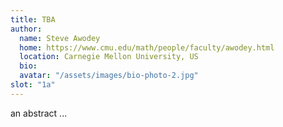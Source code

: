 ```yaml
---
title: TBA 
author: 
  name: Steve Awodey 
  home: https://www.cmu.edu/math/people/faculty/awodey.html
  location: Carnegie Mellon University, US
  bio: 
  avatar: "/assets/images/bio-photo-2.jpg"
slot: "1a" 
---
```


an abstract ... 


